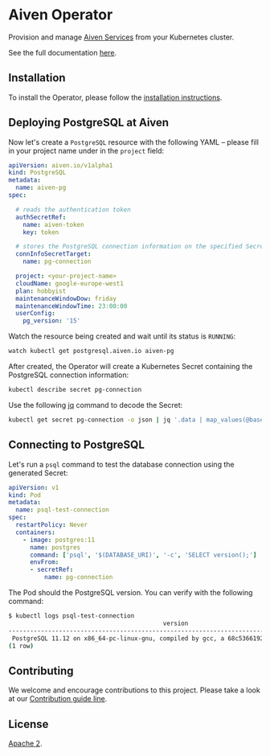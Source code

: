 # Aiven Operator

Provision and manage [Aiven Services](https://aiven.io/) from your Kubernetes cluster.

See the full documentation [here](https://aiven.github.io/aiven-operator/).

## Installation

To install the Operator, please follow the [installation instructions](https://aiven.github.io/aiven-operator/installation/helm.html).

## Deploying PostgreSQL at Aiven

Now let's create a `PostgreSQL` resource with the following YAML – please fill in your project name under in the `project` field:

```yaml
apiVersion: aiven.io/v1alpha1
kind: PostgreSQL
metadata:
  name: aiven-pg
spec:

  # reads the authentication token
  authSecretRef:
    name: aiven-token
    key: token

  # stores the PostgreSQL connection information on the specified Secret
  connInfoSecretTarget:
    name: pg-connection

  project: <your-project-name>
  cloudName: google-europe-west1
  plan: hobbyist
  maintenanceWindowDow: friday
  maintenanceWindowTime: 23:00:00
  userConfig:
    pg_version: '15'
```

Watch the resource being created and wait until its status is `RUNNING`:

```bash
watch kubectl get postgresql.aiven.io aiven-pg
```

After created, the Operator will create a Kubernetes Secret containing the PostgreSQL connection information:

```bash
kubectl describe secret pg-connection
```

Use the following [jq](https://github.com/stedolan/jq) command to decode the Secret:

```bash
kubectl get secret pg-connection -o json | jq '.data | map_values(@base64d)'
```

## Connecting to PostgreSQL

Let's run a `psql` command to test the database connection using the generated Secret:

```yaml
apiVersion: v1
kind: Pod
metadata:
  name: psql-test-connection
spec:
  restartPolicy: Never
  containers:
    - image: postgres:11
      name: postgres
      command: ['psql', '$(DATABASE_URI)', '-c', 'SELECT version();']
      envFrom:
      - secretRef:
          name: pg-connection
```

The Pod should the PostgreSQL version. You can verify with the following command:

```bash
$ kubectl logs psql-test-connection
                                           version
---------------------------------------------------------------------------------------------
 PostgreSQL 11.12 on x86_64-pc-linux-gnu, compiled by gcc, a 68c5366192 p 6b9244f01a, 64-bit
(1 row)
```

## Contributing

We welcome and encourage contributions to this project. Please take a look at our [Contribution guide line](https://aiven.github.io/aiven-operator/contributing/index.html).

## License

[Apache 2](LICENSE).

